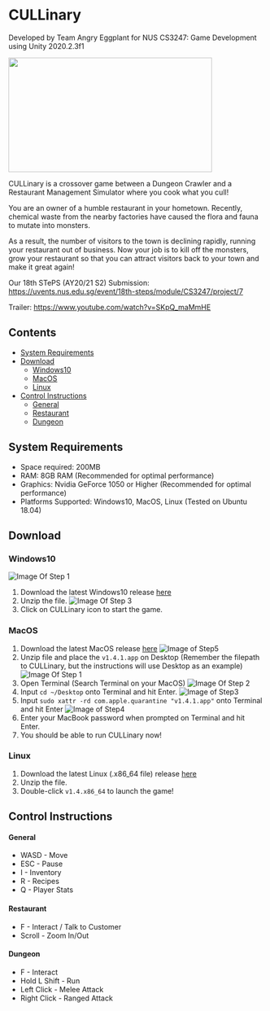 # CULLinary

Developed by Team Angry Eggplant for NUS CS3247: Game Development using Unity 2020.2.3f1

<img src="https://github.com/AngryEggplantStudios/CULLinary/blob/main/STEPS/TitleGIF.gif" width="400" height="225"> 

CULLinary is a crossover game between a Dungeon Crawler and a Restaurant Management Simulator where you cook what you cull!

You are an owner of a humble restaurant in your hometown. Recently, chemical waste from the nearby factories have caused the flora and fauna to mutate into monsters.

As a result, the number of visitors to the town is declining rapidly, running your restaurant out of business. Now your job is to kill off the monsters, grow your restaurant so that you can attract visitors back to your town and make it great again!

Our 18th STePS (AY20/21 S2) Submission: https://uvents.nus.edu.sg/event/18th-steps/module/CS3247/project/7

Trailer: https://www.youtube.com/watch?v=SKpQ_maMmHE

## Contents
  * [System Requirements](#system-requirements)
  * [Download](#download)
      - [Windows10](#Windows10)
      - [MacOS](#MacOS)
      - [Linux](#Linux)
  * [Control Instructions](#control-instructions)
      - [General](#general)
      - [Restaurant](#restaurant)
      - [Dungeon](#dungeon)

## System Requirements
- Space required: 200MB
- RAM: 8GB RAM (Recommended for optimal performance)
- Graphics: Nvidia GeForce 1050 or Higher (Recommended for optimal performance)
- Platforms Supported: Windows10, MacOS, Linux (Tested on Ubuntu 18.04)

## Download 

### Windows10
![Image Of Step 1](STEPS/step1.png)

1) Download the latest Windows10 release [here](https://github.com/AngryEggplantStudios/CULLinary/releases)
2) Unzip the file.
![Image Of Step 3](STEPS/step3.png)
3) Click on CULLinary icon to start the game.

### MacOS

1) Download the latest MacOS release [here](https://github.com/AngryEggplantStudios/CULLinary/releases)
![Image of Step5](STEPS/macos-step5.jpg)
2) Unzip file and place the `v1.4.1.app` on Desktop (Remember the filepath to CULLinary, but the instructions will use Desktop as an example)
![Image Of Step 1](STEPS/macos-step1.jpg)
3) Open Terminal (Search Terminal on your MacOS)
![Image Of Step 2](STEPS/macos-step2.jpg)
4) Input `cd ~/Desktop` onto Terminal and hit Enter.
![Image of Step3](STEPS/macos-step3.jpg)
5) Input `sudo xattr -rd com.apple.quarantine "v1.4.1.app"` onto Terminal and hit Enter
![Image of Step4](STEPS/macos-step4.jpg)
6) Enter your MacBook password when prompted on Terminal and hit Enter.
7) You should be able to run CULLinary now!

### Linux
1) Download the latest Linux (.x86_64 file) release [here](https://github.com/AngryEggplantStudios/CULLinary/releases)
2) Unzip the file.
3) Double-click `v1.4.x86_64` to launch the game!

## Control Instructions

#### General
* WASD - Move
* ESC - Pause
* I - Inventory
* R - Recipes
* Q - Player Stats

#### Restaurant
* F - Interact / Talk to Customer
* Scroll - Zoom In/Out

#### Dungeon
* F - Interact
* Hold L Shift - Run
* Left Click - Melee Attack
* Right Click - Ranged Attack 
